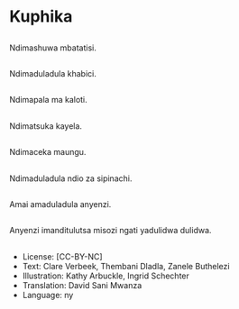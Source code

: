 # Kuphika

##
Ndimashuwa mbatatisi.

##
Ndimaduladula khabici.

##
Ndimapala ma kaloti.

##
Ndimatsuka kayela.

##
Ndimaceka maungu.

##
Ndimaduladula ndio za sipinachi.

##
Amai amaduladula anyenzi.

##
Anyenzi imanditulutsa misozi ngati yadulidwa dulidwa.

##
* License: [CC-BY-NC]
* Text: Clare Verbeek, Thembani Dladla, Zanele Buthelezi
* Illustration: Kathy Arbuckle, Ingrid Schechter
* Translation: David Sani Mwanza
* Language: ny
